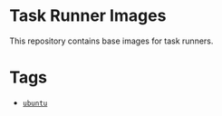 # Task Runner Images

This repository contains base images for task runners.

# Tags

* [`ubuntu`](./ubuntu/Dockerfile)
